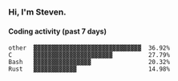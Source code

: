 ### Hi, I'm Steven.

#### Coding activity (past 7 days)
```
other  ▓▓▓▓▓▓▓▓▓▓▓▓▓▓▓▓▓▓▓▓▓▓▓▓▓▓▓▓▓▓  36.92%
C      ▓▓▓▓▓▓▓▓▓▓▓▓▓▓▓▓▓▓▓▓▓▓          27.79%
Bash   ▓▓▓▓▓▓▓▓▓▓▓▓▓▓▓▓                20.32%
Rust   ▓▓▓▓▓▓▓▓▓▓▓▓                    14.98%
```
